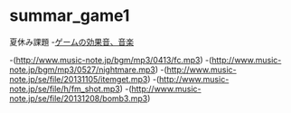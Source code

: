 # summar_game1
夏休み課題
-[ゲームの効果音、音楽](http://www.music-note.jp/bgm/fm.html)

-(http://www.music-note.jp/bgm/mp3/0413/fc.mp3)
-(http://www.music-note.jp/bgm/mp3/0527/nightmare.mp3)
-(http://www.music-note.jp/se/file/20131105/itemget.mp3)
-(http://www.music-note.jp/se/file/h/fm_shot.mp3)
-(http://www.music-note.jp/se/file/20131208/bomb3.mp3)
